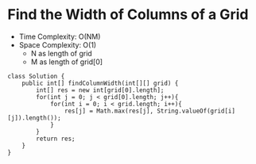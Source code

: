 # Find the Width of Columns of a Grid

- Time Complexity: O(NM)
- Space Complexity: O(1)
  - N as length of grid
  - M as length of grid[0]

```
class Solution {
    public int[] findColumnWidth(int[][] grid) {
        int[] res = new int[grid[0].length];
        for(int j = 0; j < grid[0].length; j++){
            for(int i = 0; i < grid.length; i++){
                res[j] = Math.max(res[j], String.valueOf(grid[i][j]).length());
            }
        }
        return res;
    }
}
```
